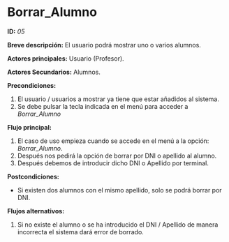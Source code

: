 # Borrar_Alumno

**ID:** *05*

**Breve descripción:** El usuario podrá mostrar uno o varios alumnos.

**Actores principales:** Usuario (Profesor).

**Actores Secundarios:** Alumnos.

**Precondiciones:**

 1. El usuario / usuarios a mostrar ya tiene que estar añadidos al sistema.
 2. Se debe pulsar la tecla indicada en el menú para acceder a *Borrar_Alumno*

**Flujo principal:**

 1. El caso de uso empieza cuando se accede en el menú a la opción: *Borrar_Alumno*.
 2. Después nos pedirá la opción de borrar por DNI o apellido al alumno.
 3. Después debemos de introducir dicho DNI o Apellido por terminal.

**Postcondiciones:**

 * Si existen dos alumnos con el mismo apellido, solo se podrá borrar por DNI.

**Flujos alternativos:**

 1. Si no existe el alumno o se ha introducido el DNI / Apellido de manera incorrecta el sistema dará error de borrado.
